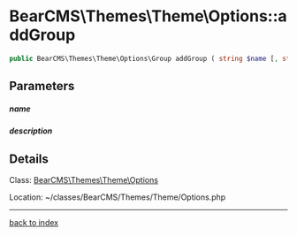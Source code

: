 # BearCMS\Themes\Theme\Options::addGroup

```php
public BearCMS\Themes\Theme\Options\Group addGroup ( string $name [, string $description = '' ] )
```

## Parameters

##### name

##### description

## Details

Class: [BearCMS\Themes\Theme\Options](bearcms.themes.theme.options.class.md)

Location: ~/classes/BearCMS/Themes/Theme/Options.php

---

[back to index](index.md)

